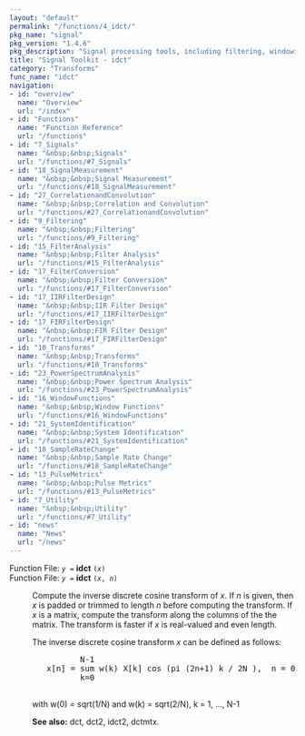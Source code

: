 ```yaml
---
layout: "default"
permalink: "/functions/4_idct/"
pkg_name: "signal"
pkg_version: "1.4.6"
pkg_description: "Signal processing tools, including filtering, windowing and display functions."
title: "Signal Toolkit - idct"
category: "Transforms"
func_name: "idct"
navigation:
- id: "overview"
  name: "Overview"
  url: "/index"
- id: "Functions"
  name: "Function Reference"
  url: "/functions"
- id: "7_Signals"
  name: "&nbsp;&nbsp;Signals"
  url: "/functions/#7_Signals"
- id: "18_SignalMeasurement"
  name: "&nbsp;&nbsp;Signal Measurement"
  url: "/functions/#18_SignalMeasurement"
- id: "27_CorrelationandConvolution"
  name: "&nbsp;&nbsp;Correlation and Convolution"
  url: "/functions/#27_CorrelationandConvolution"
- id: "9_Filtering"
  name: "&nbsp;&nbsp;Filtering"
  url: "/functions/#9_Filtering"
- id: "15_FilterAnalysis"
  name: "&nbsp;&nbsp;Filter Analysis"
  url: "/functions/#15_FilterAnalysis"
- id: "17_FilterConversion"
  name: "&nbsp;&nbsp;Filter Conversion"
  url: "/functions/#17_FilterConversion"
- id: "17_IIRFilterDesign"
  name: "&nbsp;&nbsp;IIR Filter Design"
  url: "/functions/#17_IIRFilterDesign"
- id: "17_FIRFilterDesign"
  name: "&nbsp;&nbsp;FIR Filter Design"
  url: "/functions/#17_FIRFilterDesign"
- id: "10_Transforms"
  name: "&nbsp;&nbsp;Transforms"
  url: "/functions/#10_Transforms"
- id: "23_PowerSpectrumAnalysis"
  name: "&nbsp;&nbsp;Power Spectrum Analysis"
  url: "/functions/#23_PowerSpectrumAnalysis"
- id: "16_WindowFunctions"
  name: "&nbsp;&nbsp;Window Functions"
  url: "/functions/#16_WindowFunctions"
- id: "21_SystemIdentification"
  name: "&nbsp;&nbsp;System Identification"
  url: "/functions/#21_SystemIdentification"
- id: "18_SampleRateChange"
  name: "&nbsp;&nbsp;Sample Rate Change"
  url: "/functions/#18_SampleRateChange"
- id: "13_PulseMetrics"
  name: "&nbsp;&nbsp;Pulse Metrics"
  url: "/functions/#13_PulseMetrics"
- id: "7_Utility"
  name: "&nbsp;&nbsp;Utility"
  url: "/functions/#7_Utility"
- id: "news"
  name: "News"
  url: "/news"
---
```

<dl class="first-deftypefn">
<dt class="deftypefn" id="index-idct"><span class="category-def">Function File: </span><span><code class="def-type"><var class="var">y</var> =</code> <strong class="def-name">idct</strong> <code class="def-code-arguments">(<var class="var">x</var>)</code><a class="copiable-link" href="#index-idct"></a></span></dt>
<dt class="deftypefnx def-cmd-deftypefn" id="index-idct-1"><span class="category-def">Function File: </span><span><code class="def-type"><var class="var">y</var> =</code> <strong class="def-name">idct</strong> <code class="def-code-arguments">(<var class="var">x</var>, <var class="var">n</var>)</code><a class="copiable-link" href="#index-idct-1"></a></span></dt>
<dd><p>Compute the inverse discrete cosine transform of <var class="var">x</var>.  If <var class="var">n</var> is
 given, then <var class="var">x</var> is padded or trimmed to length <var class="var">n</var> before computing
 the transform.  If <var class="var">x</var> is a matrix, compute the transform along the
 columns of the the matrix.  The transform is faster if <var class="var">x</var> is
 real-valued and even length.
</p>
<p>The inverse discrete cosine transform <var class="var">x</var> can be defined as follows:
</p>
<div class="example">
<pre class="example-preformatted">          N-1
   x[n] = sum w(k) X[k] cos (pi (2n+1) k / 2N ),  n = 0, ..., N-1
          k=0
 </pre></div>

<p>with w(0) = sqrt(1/N) and w(k) = sqrt(2/N), k = 1, ..., N-1
</p>

<p><strong class="strong">See also:</strong> dct, dct2, idct2, dctmtx.
 </p></dd></dl>